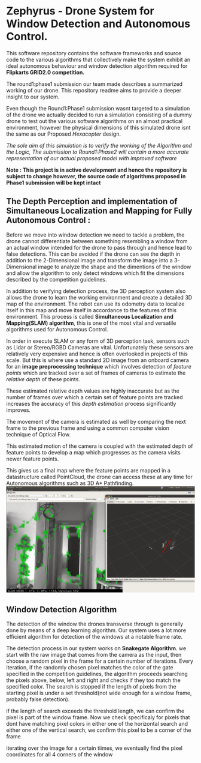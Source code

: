 # Zephyrus - Drone System for Window Detection and Autonomous Control.
This software repository contains the software frameworks and source code to the various algorithms that collectively make the system exhibit an ideal autonomous behaviour and window detection algorithm required for **Flipkarts GRID2.0 competition.**

The round1:phase1 submission our team made describes a summarized working of our drone. This repository readme aims to provide a deeper insight to our system.


Even though the Round1:Phase1 submission wasnt targeted to a simulation of the drone we actually decided to run a simulation consisting of a dummy drone to test out the various software algorithms on an almost practical environment, however the physical dimensions of this simulated drone isnt the same as our Proposed *Hexacopter* design. 

*The sole aim of this simulation is to verify the working of the Algorithm and the Logic, The submission to Round1:Phase2 will contain a more accurate representation of our actual proposed model with improved software*


**Note : This project is in active development and hence the repository is subject to change however, the source code of algorithms proposed in Phase1 submission will be kept intact** 

## The Depth Perception and implementation of Simultaneous Localization and Mapping for Fully Autonomous Control : 
Before we move into window detection we need to tackle a problem, the drone cannot differentiate between something resembling a window from an actual window intended for the drone to pass through and hence lead to false detections. This can be avoided if the drone can see the depth in addition to the 2-Dimensional image and transform the image into a 3-Dimensional image to analyze the shape and the dimentions of the window and allow the algorithm to only detect windows which fit the dimensions described by the competition guidelines.

In addition to verifying detection process, the 3D perception system also allows the drone to learn the working environment and create a detailed 3D map of the environment. The robot can use its odometry data to localize itself in this map and move itself in accordance to the features of this environment. This process is called **Simultaneous Localization and Mapping(SLAM) algorithm**, this is one of the most vital and versatile algorithms used for Autonomous Control.

In order in execute SLAM or any form of 3D perception task, sensors such as Lidar or Stereo/RGBD Cameras are vital. Unfortunately these sensors are relatively very expensive and hence is often overlooked in projects of this scale. But this is where use a standard 2D image from an onboard camera for an **image preprocessing technique** which involves detection of *feature points* which are tracked over a set of frames of cameras to estimate the *relative depth* of these points.

These estimated relative depth values are highly inaccurate but as the number of frames over which a certain set of feature points are tracked increases the accuracy of this *depth estimation* process significantly improves.

The movement of the camera is estimated as well by comparing the next frame to the previous frame and using a common computer vision technique of Optical Flow.

This estimated motion of the camera is coupled with the estimated depth of feature points to develop a map which progresses as the camera visits newer feature points.

This gives us a final map where the feature points are mapped in a datastructure called PointCloud, the drone can access these at any time for Autonomous algorithms such as 3D A* Pathfinding.
![feature points and genetrated SLAM map at the start of the mapping process](/images/SlamStart.png)

## Window Detection Algorithm
The detection of the window the drones transverse through is generally done by means of a deep learning algorithm. Our system uses a lot more efficient algorithm for detection of the windows at a notable frame rate.

The detection process in our system works on **Snakegate Algorithm**. we start with the raw image that comes from the camera as the input, then choose a random pixel in the frame for a certain number of iterations. Every iteration, if the randomly chosen pixel matches the color of the gate specified in the competition guidelines, the algorithm proceeds searching the pixels above, below, left and right and checks if they too match the specified color. The search is stopped if the length of pixels from the starting pixel is under a set threshold(not wide enough for a window frame, probably false detection).

if the length of search exceeds the threshold length, we can confirm the pixel is part of the window frame. Now we check specificaly for pixels that dont have matching pixel colors in either one of the horizontal search and either one of the vertical search, we confirm this pixel to be a corner of the frame

iterating over the image for a certain tiimes, we eventually find the pixel coordinates for all 4 corners of the window
